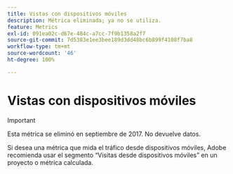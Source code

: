 ```yaml
---
title: Vistas con dispositivos móviles
description: Métrica eliminada; ya no se utiliza.
feature: Metrics
exl-id: 091ea02c-d67e-484c-a7cc-7f9b1358a2f7
source-git-commit: 7d5383e1ee3bee189d3dd48bc6b899f4108f7ba8
workflow-type: tm+mt
source-wordcount: '46'
ht-degree: 100%

---
```


# Vistas con dispositivos móviles

>[!IMPORTANT]
>
>Esta métrica se eliminó en septiembre de 2017. No devuelve datos.

Si desea una métrica que mida el tráfico desde dispositivos móviles, Adobe recomienda usar el segmento “Visitas desde dispositivos móviles” en un proyecto o métrica calculada.
